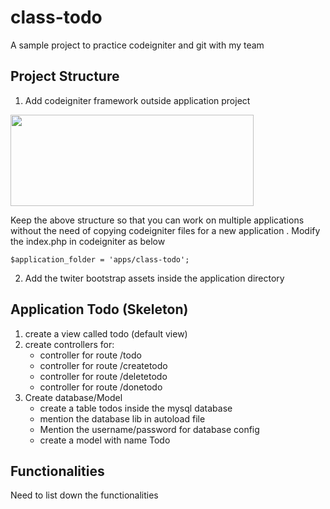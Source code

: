 class-todo
==========

A sample project to practice codeigniter and git with my team

Project Structure
------------------
1. Add codeigniter framework outside application project <br>
<img src="http://farm9.staticflickr.com/8031/8005801808_7e0e711436.jpg" width="389" height="146">

Keep the above structure so that you can work on multiple applications
without the need of copying codeigniter files for a new application
. Modify the index.php in codeigniter as below 

<!-- language-all: lang-or-tag-here -->	
	$application_folder = 'apps/class-todo';

2. Add the twiter bootstrap assets inside the application directory

Application Todo (Skeleton)
---------------------------
1. create a view called todo (default view)
2. create controllers for:
	- controller for route /todo
	- controller for route /createtodo
	- controller for route /deletetodo
	- controller for route /donetodo
3. Create database/Model
	- create a table todos inside the mysql database
	- mention the database lib in autoload file
	- Mention the username/password for database config
	- create a model with name Todo

Functionalities
----------------
Need to list down the functionalities


